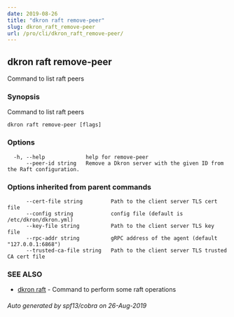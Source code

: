 ```yaml
---
date: 2019-08-26
title: "dkron raft remove-peer"
slug: dkron_raft_remove-peer
url: /pro/cli/dkron_raft_remove-peer/
---
```

## dkron raft remove-peer

Command to list raft peers

### Synopsis

Command to list raft peers

```
dkron raft remove-peer [flags]
```

### Options

```
  -h, --help             help for remove-peer
      --peer-id string   Remove a Dkron server with the given ID from the Raft configuration.
```

### Options inherited from parent commands

```
      --cert-file string         Path to the client server TLS cert file
      --config string            config file (default is /etc/dkron/dkron.yml)
      --key-file string          Path to the client server TLS key file
      --rpc-addr string          gRPC address of the agent (default "127.0.0.1:6868")
      --trusted-ca-file string   Path to the client server TLS trusted CA cert file
```

### SEE ALSO

* [dkron raft](/pro/cli/dkron_raft/)	 - Command to perform some raft operations

###### Auto generated by spf13/cobra on 26-Aug-2019

